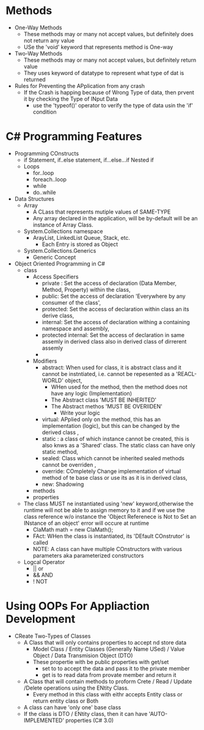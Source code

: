 # Methods
- One-Way Methods
	- These methods may or many not accept values, but definitely does not return any value
	- USe the 'void' keyword that represents method is One-way
- Two-Way Methods
	- These methods may or many not accept values, but definitely return value
	- They uses keyword of datatype to represent what type of dat is returned
- Rules for Preventing the APplication from any crash
	- If the Crash is happing because of Wrong Type of data, then prvent it by checking the Type of INput Data
		- use the 'typeof()' operator to verify the type of data usin the 'if' condition

# C# Programming Features
- Programming COnstructs
	- if Statement, if..else statement, if...else...if Nested if
	- Loops
		- for..loop
		- foreach..loop
		- while
		- do..while
- Data Structures
	- Array
		- A CLass that represents mutiple values of SAME-TYPE
		- Any array declared in the application, will be by-default will be an instance of Array Class. 
	- System.Collections namespace
		- ArayList, LinkedList Queue, Stack, etc.
			- Each Entry is stored as Object
	- System.Collections.Generics
		- Generic Concept
- Object Oriented Programming in C#
	- class
		- Access Specifiers
			- private : Set the access of declaration (Data Member, Method, Property) within the class, 
			- public: Set the access of declaration 'Everywhere by any consumer of the class', 
			- protected: Set the access of declaration within class an its derive class, 
			- internal: Set the access of declaration withing a containing namespace and assembly,
			- protected internal: Set the access of declaration in same assemly in derived class also in derived class of dirrerent assemly
			- 
		- Modifiers
			- abstract: When used for class, it is abstract class and it cannot be instntiated, i.e. cannot be repesented as a 'REACL-WORLD' object,
				- WHen used for the method, then the method does not have any logic (Implementation)
				- The Abstract class 'MUST BE INHERITED'
				- The Abstract methos 'MUST BE OVERIIDEN'
					- Write your logic
			- virtual: APplied only on the method, this has an implementation (logic), but this can be changed by the derived class , 
			- static : a class of which instance cannot be created, this is also knws as a 'Shared' class. The static class can have only static method,
			- sealed: Class which cannot be inherited sealed methods cannot be overriden ,
			- override: COmpletely Change implementation of virtual method of te base class or use its as it is in derived class, 
			- new: Shadowing
		- methods
		- properties
	- The class MUST ne instantiated using 'new' keyword,otherwise the runtime will not be able to assign memory to it and if we use the class reference w/o instance the 'Object Referenece is Not to Set an INstance of an object' error will occure at runtime
		- ClaMath math = new ClaMath();
		- FAct: WHen the class is instantiated, its 'DEfault COnstrutor' is called
		- NOTE: A class can have multiple COnstructors with various parameters aka parameterized constructors
	- Logcal Operator
		- || or
		- && AND
		- ! NOT

# Using OOPs For Appliaction Development
- CReate Two-Types of Classes
	- A Class that will only contains properties to accept nd store data	
		- Model Class /  Entity Classes (Generally Name USed) / Value Object / Data Transmision Object (DTO)
		- These propertie with be public properties with get/set
			- set to to accept the data and pass it to the private member
			- get is to read data from provate member and return it
	- A Class that will contain methods to proform Crete / Read / Update /Delete operations using the ENtity Class.
		- Every method in this class with eithr accepts Entity class or return entity class or Both 
	- A class can have 'only one' base class 
	- If the class is DTO / ENtity class, then it can have 'AUTO-IMPLEMENTED' properties (C# 3.0)